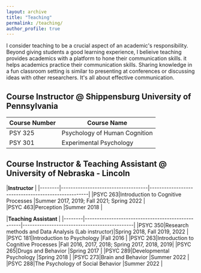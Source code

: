 ```yaml
---
layout: archive
title: "Teaching"
permalink: /teaching/
author_profile: true
---
```


I consider teaching to be a crucial aspect of an academic's responsibility. Beyond giving students a good learning experience, I belieive teaching provides academics with a platform to hone their communication skills. it helps academics practice their communication skills. Sharing knowledge in a fun classroom setting is similar to presenting at conferences or discussing ideas with other researchers. It's all about effective communication.


## Course Instructor @ Shippensburg University of Pennsylvania  

| Course Number | Course Name                         |
| ------------- | ----------------------------------- | 
| PSY 325       | Psychology of Human Cognition       | 
| PSY 301       | Experimental Psychology             |


## Course Instructor & Teaching Assistant @ University of Nebraska - Lincoln

|**Instructor**                                                                                    |
|--------|------------------------------------|----------------------------------------------------|
|PSYC 263|Introduction to Cognitive Processes |Summer 2017, 2019; Fall 2021; Spring 2022           |  
|PSYC 463|Perception                          |Summer 2018                                         |

|**Teaching Assistant**                                                                                     |
|--------|---------------------------------------------------|----------------------------------------------|
|PSYC 350|Research methods and Data Analysis (Lab instructor)|Spring 2018, Fall 2019, 2022                  |  
|PSYC 181|Introduction to Psychology                         |Fall 2016                                     |
|PSYC 263|Introduction to Cognitive Processes                |Fall 2016, 2017, 2018; Spring 2017, 2018, 2019|
|PSYC 265|Drugs and Behavior                                 |Spring 2017                                   |
|PSYC 289|Developmental Psychology                           |Spring 2018                                   |
|PSYC 273|Brain and Behavior                                 |Summer 2022                                   |
|PSYC 288|The Psychology of Social Behavior                  |Summer 2022                                   |
